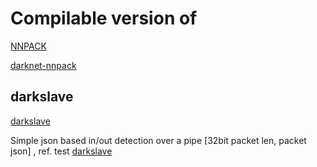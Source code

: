 # Compilable version of

[NNPACK](NNPACK-darknet/README.md) 

[darknet-nnpack](darknet-nnpack/README.md) 


## darkslave
[darkslave](darknet-nnpack/slave/darkslave.cc)

Simple json based in/out detection over a pipe [32bit packet len, packet json] , ref. test [darkslave](darknet-nnpack/slave/slavetester.cc)



